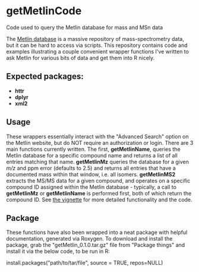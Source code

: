 # getMetlinCode
Code used to query the Metlin database for mass and MSn data

The [Metlin database](https://metlin.scripps.edu/landing_page.php?pgcontent=mainPage) is a massive repository of mass-spectrometry data, but it can be hard to access via scripts. This repository contains code and examples illustrating a couple convenient wrapper functions I've written to ask Metlin for various bits of data and get them into R nicely.

## Expected packages:

 - **httr**
 - **dplyr**
 - **xml2**

## Usage

These wrappers essentially interact with the "Advanced Search" option on the Metlin website, but do NOT require an authorization or login. There are 3 main functions currently written. The first, **getMetlinName**, queries the Metlin database for a specific compound name and returns a list of all entries matching that name. **getMetlinMz** queries the database for a given *m/z* and ppm error (defaults to 2.5) and returns all entries that have a documented mass within that window, i.e. all isomers. **getMetlinMS2** extracts the MS/MS data for a given compound, and operates on a specific compound ID assigned within the Metlin database - typically, a call to **getMetlinMz** or **getMetlinName** is performed first, both of which return the compound ID. See [the vignette](https://github.com/IngallsLabUW/getMetlinCode/blob/master/getMetlinVignette.md) for more detailed functionality and the code.

## Package

These functions have also been wrapped into a neat package with helpful documentation, generated via Roxygen.
To download and install the package, grab the "getMetlin_0.1.0.tar.gz" file from "Package things" and
install it via the below code, to be run in R:

install.packages("path/to/tar/file", source = TRUE, repos=NULL)
